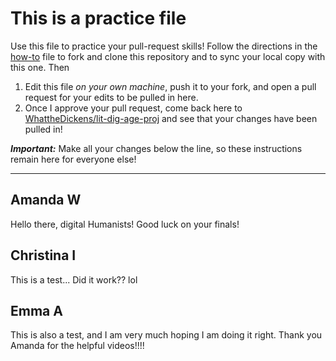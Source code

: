 # This is a practice file

Use this file to practice your pull-request skills! Follow the directions in the [how-to](../how-to.md) file to fork and clone this repository and to sync your local copy with this one. Then 

1. Edit this file *on your own machine*, push it to your fork, and open a pull request for your edits to be pulled in here.
2. Once I approve your pull request, come back here to [WhattheDickens/lit-dig-age-proj](https://github.com/WhatTheDickens/lit-dig-age-proj) and see that your changes have been pulled in!

***Important:*** Make all your changes below the line, so these instructions remain here for everyone else!

---

## Amanda W

Hello there, digital Humanists! Good luck on your finals!

## Christina I

This is a test... Did it work?? lol

## Emma A

This is also a test, and I am very much hoping I am doing it right. Thank you Amanda for the helpful videos!!!!